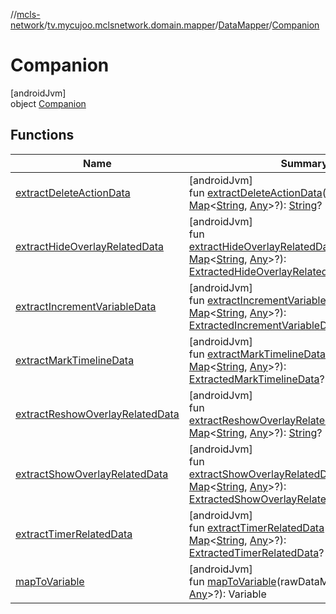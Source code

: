 //[mcls-network](../../../../index.md)/[tv.mycujoo.mclsnetwork.domain.mapper](../../index.md)/[DataMapper](../index.md)/[Companion](index.md)

# Companion

[androidJvm]\
object [Companion](index.md)

## Functions

| Name | Summary |
|---|---|
| [extractDeleteActionData](extract-delete-action-data.md) | [androidJvm]<br>fun [extractDeleteActionData](extract-delete-action-data.md)(rawDataMap: [Map](https://kotlinlang.org/api/latest/jvm/stdlib/kotlin.collections/-map/index.html)&lt;[String](https://kotlinlang.org/api/latest/jvm/stdlib/kotlin/-string/index.html), [Any](https://kotlinlang.org/api/latest/jvm/stdlib/kotlin/-any/index.html)&gt;?): [String](https://kotlinlang.org/api/latest/jvm/stdlib/kotlin/-string/index.html)? |
| [extractHideOverlayRelatedData](extract-hide-overlay-related-data.md) | [androidJvm]<br>fun [extractHideOverlayRelatedData](extract-hide-overlay-related-data.md)(rawDataMap: [Map](https://kotlinlang.org/api/latest/jvm/stdlib/kotlin.collections/-map/index.html)&lt;[String](https://kotlinlang.org/api/latest/jvm/stdlib/kotlin/-string/index.html), [Any](https://kotlinlang.org/api/latest/jvm/stdlib/kotlin/-any/index.html)&gt;?): [ExtractedHideOverlayRelatedData](../../../tv.mycujoo.mclsnetwork.domain.entity/-extracted-hide-overlay-related-data/index.md)? |
| [extractIncrementVariableData](extract-increment-variable-data.md) | [androidJvm]<br>fun [extractIncrementVariableData](extract-increment-variable-data.md)(rawDataMap: [Map](https://kotlinlang.org/api/latest/jvm/stdlib/kotlin.collections/-map/index.html)&lt;[String](https://kotlinlang.org/api/latest/jvm/stdlib/kotlin/-string/index.html), [Any](https://kotlinlang.org/api/latest/jvm/stdlib/kotlin/-any/index.html)&gt;?): [ExtractedIncrementVariableData](../../../tv.mycujoo.mclsnetwork.domain.entity/-extracted-increment-variable-data/index.md)? |
| [extractMarkTimelineData](extract-mark-timeline-data.md) | [androidJvm]<br>fun [extractMarkTimelineData](extract-mark-timeline-data.md)(rawDataMap: [Map](https://kotlinlang.org/api/latest/jvm/stdlib/kotlin.collections/-map/index.html)&lt;[String](https://kotlinlang.org/api/latest/jvm/stdlib/kotlin/-string/index.html), [Any](https://kotlinlang.org/api/latest/jvm/stdlib/kotlin/-any/index.html)&gt;?): [ExtractedMarkTimelineData](../../../tv.mycujoo.mclsnetwork.domain.entity/-extracted-mark-timeline-data/index.md)? |
| [extractReshowOverlayRelatedData](extract-reshow-overlay-related-data.md) | [androidJvm]<br>fun [extractReshowOverlayRelatedData](extract-reshow-overlay-related-data.md)(rawDataMap: [Map](https://kotlinlang.org/api/latest/jvm/stdlib/kotlin.collections/-map/index.html)&lt;[String](https://kotlinlang.org/api/latest/jvm/stdlib/kotlin/-string/index.html), [Any](https://kotlinlang.org/api/latest/jvm/stdlib/kotlin/-any/index.html)&gt;?): [String](https://kotlinlang.org/api/latest/jvm/stdlib/kotlin/-string/index.html)? |
| [extractShowOverlayRelatedData](extract-show-overlay-related-data.md) | [androidJvm]<br>fun [extractShowOverlayRelatedData](extract-show-overlay-related-data.md)(rawDataMap: [Map](https://kotlinlang.org/api/latest/jvm/stdlib/kotlin.collections/-map/index.html)&lt;[String](https://kotlinlang.org/api/latest/jvm/stdlib/kotlin/-string/index.html), [Any](https://kotlinlang.org/api/latest/jvm/stdlib/kotlin/-any/index.html)&gt;?): [ExtractedShowOverlayRelatedData](../../../tv.mycujoo.mclsnetwork.domain.entity/-extracted-show-overlay-related-data/index.md)? |
| [extractTimerRelatedData](extract-timer-related-data.md) | [androidJvm]<br>fun [extractTimerRelatedData](extract-timer-related-data.md)(rawDataMap: [Map](https://kotlinlang.org/api/latest/jvm/stdlib/kotlin.collections/-map/index.html)&lt;[String](https://kotlinlang.org/api/latest/jvm/stdlib/kotlin/-string/index.html), [Any](https://kotlinlang.org/api/latest/jvm/stdlib/kotlin/-any/index.html)&gt;?): [ExtractedTimerRelatedData](../../../tv.mycujoo.mclsnetwork.domain.entity/-extracted-timer-related-data/index.md)? |
| [mapToVariable](map-to-variable.md) | [androidJvm]<br>fun [mapToVariable](map-to-variable.md)(rawDataMap: [Map](https://kotlinlang.org/api/latest/jvm/stdlib/kotlin.collections/-map/index.html)&lt;[String](https://kotlinlang.org/api/latest/jvm/stdlib/kotlin/-string/index.html), [Any](https://kotlinlang.org/api/latest/jvm/stdlib/kotlin/-any/index.html)&gt;?): Variable |
